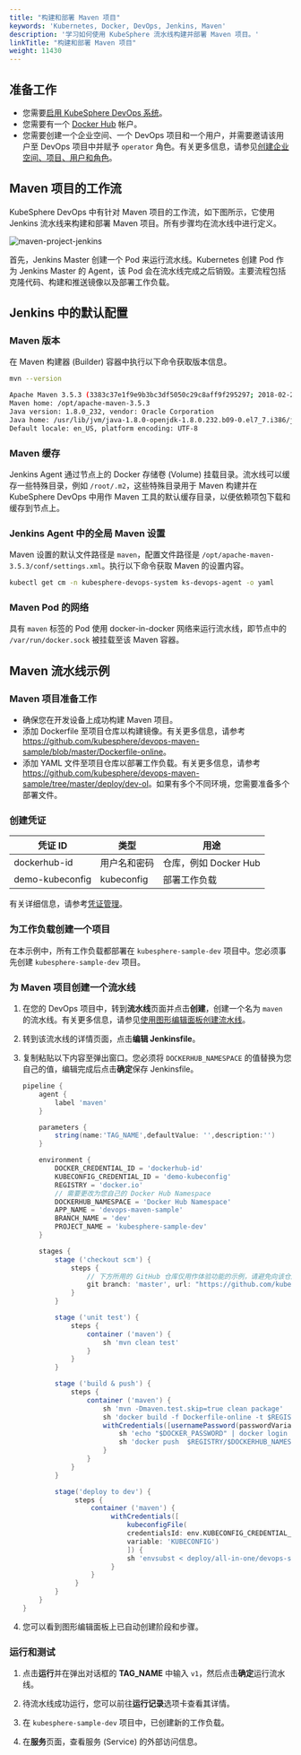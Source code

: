 ```yaml
---
title: "构建和部署 Maven 项目"
keywords: 'Kubernetes, Docker, DevOps, Jenkins, Maven'
description: '学习如何使用 KubeSphere 流水线构建并部署 Maven 项目。'
linkTitle: "构建和部署 Maven 项目"
weight: 11430
---
```


## 准备工作

- 您需要[启用 KubeSphere DevOps 系统](../../../pluggable-components/devops/)。
- 您需要有一个 [Docker Hub](http://www.dockerhub.com/) 帐户。
- 您需要创建一个企业空间、一个 DevOps 项目和一个用户，并需要邀请该用户至 DevOps 项目中并赋予 `operator` 角色。有关更多信息，请参见[创建企业空间、项目、用户和角色](../../../quick-start/create-workspace-and-project/)。

## Maven 项目的工作流

KubeSphere DevOps 中有针对 Maven 项目的工作流，如下图所示，它使用 Jenkins 流水线来构建和部署 Maven 项目。所有步骤均在流水线中进行定义。

![maven-project-jenkins](/images/docs/zh-cn/devops-user-guide/examples/build-and-deploy-maven-project/maven-project-jenkins.png)

首先，Jenkins Master 创建一个 Pod 来运行流水线。Kubernetes 创建 Pod 作为 Jenkins Master 的 Agent，该 Pod 会在流水线完成之后销毁。主要流程包括克隆代码、构建和推送镜像以及部署工作负载。

## Jenkins 中的默认配置

### Maven 版本

在 Maven 构建器 (Builder) 容器中执行以下命令获取版本信息。

```bash
mvn --version

Apache Maven 3.5.3 (3383c37e1f9e9b3bc3df5050c29c8aff9f295297; 2018-02-24T19:49:05Z)
Maven home: /opt/apache-maven-3.5.3
Java version: 1.8.0_232, vendor: Oracle Corporation
Java home: /usr/lib/jvm/java-1.8.0-openjdk-1.8.0.232.b09-0.el7_7.i386/jre
Default locale: en_US, platform encoding: UTF-8
```

### Maven 缓存

Jenkins Agent 通过节点上的 Docker 存储卷 (Volume) 挂载目录。流水线可以缓存一些特殊目录，例如 `/root/.m2`，这些特殊目录用于 Maven 构建并在 KubeSphere DevOps 中用作 Maven 工具的默认缓存目录，以便依赖项包下载和缓存到节点上。

### Jenkins Agent 中的全局 Maven 设置

Maven 设置的默认文件路径是 `maven`，配置文件路径是 `/opt/apache-maven-3.5.3/conf/settings.xml`。执行以下命令获取 Maven 的设置内容。

```bash
kubectl get cm -n kubesphere-devops-system ks-devops-agent -o yaml
```

### Maven Pod 的网络

具有 `maven` 标签的 Pod 使用 docker-in-docker 网络来运行流水线，即节点中的 `/var/run/docker.sock` 被挂载至该 Maven 容器。

## Maven 流水线示例

### Maven 项目准备工作

- 确保您在开发设备上成功构建 Maven 项目。
- 添加 Dockerfile 至项目仓库以构建镜像。有关更多信息，请参考 <https://github.com/kubesphere/devops-maven-sample/blob/master/Dockerfile-online>。
- 添加 YAML 文件至项目仓库以部署工作负载。有关更多信息，请参考 <https://github.com/kubesphere/devops-maven-sample/tree/master/deploy/dev-ol>。如果有多个不同环境，您需要准备多个部署文件。

### 创建凭证

| 凭证 ID         | 类型       | 用途                  |
| --------------- | ---------- | --------------------- |
| dockerhub-id    | 用户名和密码   | 仓库，例如 Docker Hub |
| demo-kubeconfig | kubeconfig | 部署工作负载          |

有关详细信息，请参考[凭证管理](../../how-to-use/credential-management/)。

### 为工作负载创建一个项目

在本示例中，所有工作负载都部署在 `kubesphere-sample-dev` 项目中。您必须事先创建 `kubesphere-sample-dev` 项目。

### 为 Maven 项目创建一个流水线

1. 在您的 DevOps 项目中，转到**流水线**页面并点击**创建**，创建一个名为 `maven` 的流水线。有关更多信息，请参见[使用图形编辑面板创建流水线](../../how-to-use/create-a-pipeline-using-graphical-editing-panel)。

2. 转到该流水线的详情页面，点击**编辑 Jenkinsfile**。

3. 复制粘贴以下内容至弹出窗口。您必须将 `DOCKERHUB_NAMESPACE` 的值替换为您自己的值，编辑完成后点击**确定**保存 Jenkinsfile。

   ```groovy
   pipeline {
       agent {
           label 'maven'
       }
   
       parameters {
           string(name:'TAG_NAME',defaultValue: '',description:'')
       }
   
       environment {
           DOCKER_CREDENTIAL_ID = 'dockerhub-id'
           KUBECONFIG_CREDENTIAL_ID = 'demo-kubeconfig'
           REGISTRY = 'docker.io'
           // 需要更改为您自己的 Docker Hub Namespace
           DOCKERHUB_NAMESPACE = 'Docker Hub Namespace'
           APP_NAME = 'devops-maven-sample'
           BRANCH_NAME = 'dev'
           PROJECT_NAME = 'kubesphere-sample-dev'
       }
   
       stages {
           stage ('checkout scm') {
               steps {
                   // 下方所用的 GitHub 仓库仅用作体验功能的示例，请避免向该仓库提交包含测试性改动的 PR
                   git branch: 'master', url: "https://github.com/kubesphere/devops-maven-sample.git"
               }
           }
   
           stage ('unit test') {
               steps {
                   container ('maven') {
                       sh 'mvn clean test'
                   }
               }
           }
   
           stage ('build & push') {
               steps {
                   container ('maven') {
                       sh 'mvn -Dmaven.test.skip=true clean package'
                       sh 'docker build -f Dockerfile-online -t $REGISTRY/$DOCKERHUB_NAMESPACE/$APP_NAME:SNAPSHOT-$BRANCH_NAME-$BUILD_NUMBER .'
                       withCredentials([usernamePassword(passwordVariable : 'DOCKER_PASSWORD' ,usernameVariable : 'DOCKER_USERNAME' ,credentialsId : "$DOCKER_CREDENTIAL_ID" ,)]) {
                           sh 'echo "$DOCKER_PASSWORD" | docker login $REGISTRY -u "$DOCKER_USERNAME" --password-stdin'
                           sh 'docker push  $REGISTRY/$DOCKERHUB_NAMESPACE/$APP_NAME:SNAPSHOT-$BRANCH_NAME-$BUILD_NUMBER'
                       }
                   }
               }
           }
   
           stage('deploy to dev') {
                steps {
                    container ('maven') {
                         withCredentials([
                             kubeconfigFile(
                             credentialsId: env.KUBECONFIG_CREDENTIAL_ID,
                             variable: 'KUBECONFIG')
                             ]) {
                             sh 'envsubst < deploy/all-in-one/devops-sample.yaml | kubectl apply -f -'
                         }
                    }
                }
           }
       }
   }
   ```

4. 您可以看到图形编辑面板上已自动创建阶段和步骤。

### 运行和测试

1. 点击**运行**并在弹出对话框的 **TAG_NAME** 中输入 `v1`，然后点击**确定**运行流水线。

2. 待流水线成功运行，您可以前往**运行记录**选项卡查看其详情。

3. 在 `kubesphere-sample-dev` 项目中，已创建新的工作负载。

4. 在**服务**页面，查看服务 (Service) 的外部访问信息。

